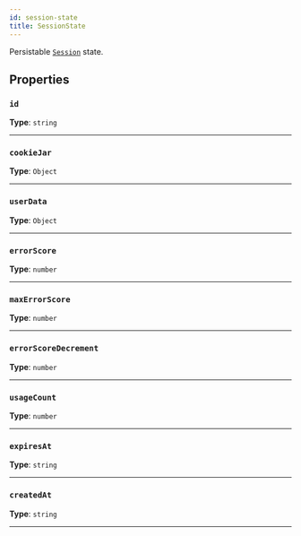 ```yaml
---
id: session-state
title: SessionState
---
```


<a name="sessionstate"></a>

Persistable [`Session`](/docs/api/session) state.

## Properties

### `id`

**Type**: `string`

---

### `cookieJar`

**Type**: `Object`

---

### `userData`

**Type**: `Object`

---

### `errorScore`

**Type**: `number`

---

### `maxErrorScore`

**Type**: `number`

---

### `errorScoreDecrement`

**Type**: `number`

---

### `usageCount`

**Type**: `number`

---

### `expiresAt`

**Type**: `string`

---

### `createdAt`

**Type**: `string`

---
